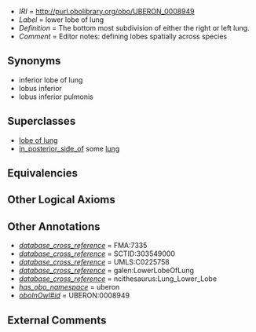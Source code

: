  * *IRI* = http://purl.obolibrary.org/obo/UBERON_0008949
 * *Label* = lower lobe of lung
 * *Definition* = The bottom most subdivision of either the right or left lung.
 * *Comment* = Editor notes: defining lobes spatially across species

## Synonyms

 * inferior lobe of lung
 * lobus inferior
 * lobus inferior pulmonis

## Superclasses

 * [lobe of lung](../../UBERON/01/UBERON_0000101.md)
 * [in_posterior_side_of](../../BSPO/22/BSPO_0000122.md) some [lung](../../UBERON/48/UBERON_0002048.md)

## Equivalencies


## Other Logical Axioms


## Other Annotations

 * *[database_cross_reference](../../ef/oboInOwl#hasDbXref.md)* = FMA:7335
 * *[database_cross_reference](../../ef/oboInOwl#hasDbXref.md)* = SCTID:303549000
 * *[database_cross_reference](../../ef/oboInOwl#hasDbXref.md)* = UMLS:C0225758
 * *[database_cross_reference](../../ef/oboInOwl#hasDbXref.md)* = galen:LowerLobeOfLung
 * *[database_cross_reference](../../ef/oboInOwl#hasDbXref.md)* = ncithesaurus:Lung_Lower_Lobe
 * *[has_obo_namespace](../../ce/oboInOwl#hasOBONamespace.md)* = uberon
 * *[oboInOwl#id](../../id/oboInOwl#id.md)* = UBERON:0008949

## External Comments

